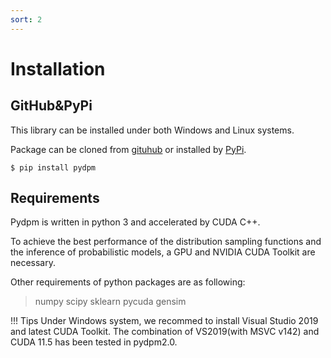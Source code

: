 ```yaml
---
sort: 2
---
```


# Installation

## GitHub&PyPi

This library can be installed under both Windows and Linux systems.

Package can be cloned from [gituhub](https://github.com/BoChenGroup/pydpm) or installed by [PyPi](https://pypi.org/project/pydpm/).

```
$ pip install pydpm
```

## Requirements

Pydpm is written in python 3 and accelerated by CUDA C++.

To achieve the best performance of the distribution sampling functions and the inference of probabilistic models, a GPU and NVIDIA CUDA Toolkit are necessary.

Other requirements of python packages are as following:

> numpy
> scipy
> sklearn
> pycuda
> gensim

!!! Tips
Under Windows system, we recommed to install Visual Studio 2019 and latest CUDA Toolkit. The combination of VS2019(with MSVC v142) and CUDA 11.5 has been tested in pydpm2.0.
